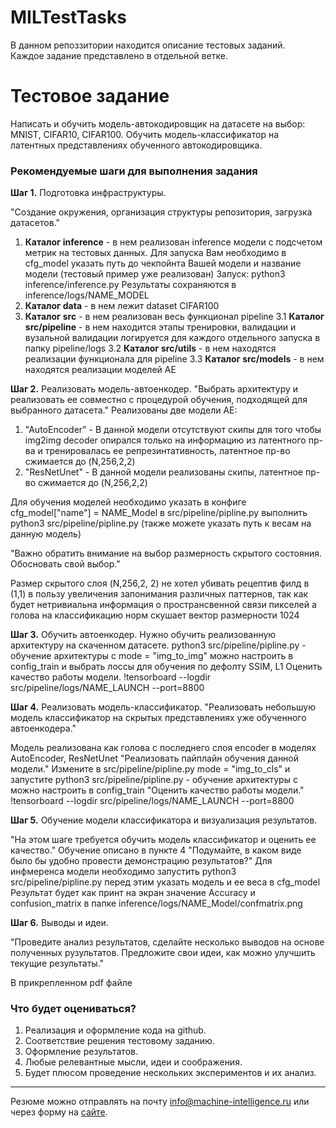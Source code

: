 # MILTestTasks
В данном репоззитории находится описание тестовых заданий.  
Каждое задание представлено в отдельной ветке.


# Тестовое задание
Написать и обучить модель-автокодировщик на датасете на выбор: MNIST, CIFAR10, CIFAR100.
Обучить модель-классификатор на латентных представлениях обученного автокодировщика.


### Рекомендуемые шаги для выполнения задания

**Шаг 1.** Подготовка инфраструктуры.

"Создание окружения, организация структуры репозитория, загрузка датасетов."
1. **Каталог inference** - в нем реализован inference модели с подсчетом метрик на тестовых данных. Для запуска Вам необходимо в cfg_model указать путь до чекпойнта Вашей модели и название модели (тестовый пример уже реализован)
Запуск: python3  inference/inference.py Результаты сохраняются в inference/logs/NAME_MODEL
2. **Каталог data** - в нем лежит dataset CIFAR100
3. **Каталог src** - в нем реализован весь функционал pipeline 
3.1 **Каталог src/pipeline** - в нем находится этапы тренировки, валидации и вузальной валидации логируется для каждого отдельного запуска в папку pipeline/logs
3.2 **Каталог src/utils** - в нем находятся реализации функционала для pipeline
3.3 **Каталог src/models** - в нем находятся реализации моделей AE

**Шаг 2.** Реализовать модель-автоенкодер.
"Выбрать архитектуру и реализовать ее совместно с процедурой обучения, подходящей для выбранного датасета."
Реализованы две модели AE:
1. "AutoEncoder" - В данной модели отсутствуют скипы для того чтобы img2img decoder опирался только на информацию из латентного пр-ва и тренировалась ее репрезинтативность, латентное пр-во сжимается до (N,256,2,2)
2. "ResNetUnet" - В данной модели реализованы скипы, латентное пр-во сжимается до (N,256,2,2)


Для обучения моделей необходимо указать в конфиге cfg_model["name"] = NAME_Model в src/pipeline/pipline.py  выполнить python3 src/pipeline/pipline.py (также можете указать путь к весам на данную модель)

"Важно обратить внимание на выбор размерность скрытого состояния. Обосновать свой выбор."

Размер скрытого слоя (N,256,2, 2) не хотел убивать рецептив филд в (1,1) в пользу увеличения запонимания различных паттернов, так как будет нетривиальна информация о пространсвенной связи пикселей а голова на классификацию норм скушает вектор размерности 1024

**Шаг 3.** Обучить автоенкодер.
Нужно обучить реализованную архитектуру на скаченном датасете.
python3 src/pipeline/pipline.py - обучение архитектуры c mode = "img_to_img" можно настроить в config_train и выбрать лоссы для обучения по дефолту SSIM, L1
Оценить качество работы модели.
!tensorboard --logdir src/pipeline/logs/NAME_LAUNCH --port=8800

**Шаг 4.** Реализовать модель-классификатор.
"Реализовать небольшую модель классификатор на скрытых представлениях уже обученного автоенкодера."

Модель реализована как голова с последнего слоя encoder в моделях AutoEncoder, ResNetUnet
"Реализовать пайплайн обучения данной модели."
Измените в src/pipeline/pipline.py mode = "img_to_cls" и запустите python3 src/pipeline/pipline.py - обучение архитектуры c  можно настроить в config_train
"Оценить качество работы модели."
!tensorboard --logdir src/pipeline/logs/NAME_LAUNCH --port=8800


**Шаг 5.** Обучение модели классификатора и визуализация результатов.

"На этом шаге требуется обучить модель классификатор и оценить ее качество."
Обучение описано в пункте 4
"Подумайте, в каком виде было бы удобно провести демонстрацию результатов?"
Для инфмеренса модели необходимо запустить python3 src/pipeline/pipline.py перед этим указать модель и ее веса в cfg_model
Результат будет как принт на экран значение Accuracy и confusion_matrix в папке inference/logs/NAME_Model/confmatrix.png

**Шаг 6.** Выводы и идеи.

"Проведите анализ результатов, сделайте несколько выводов на основе полученных рузультатов.
Предложите свои идеи, как можно улучшить текущие результаты."

В прикрепленном pdf файле


### Что будет оцениваться?
1. Реализация и оформление кода на github.
2. Соответствие решения тестовому заданию.
3. Оформление результатов.
4. Любые релевантные мысли, идеи и соображения.
5. Будет плюсом проведение нескольких экспериментов и их анализ.
---

Резюме можно отправлять на почту info@machine-intelligence.ru или через форму на [сайте](https://machine-intelligence.ru/join-us/cv).

